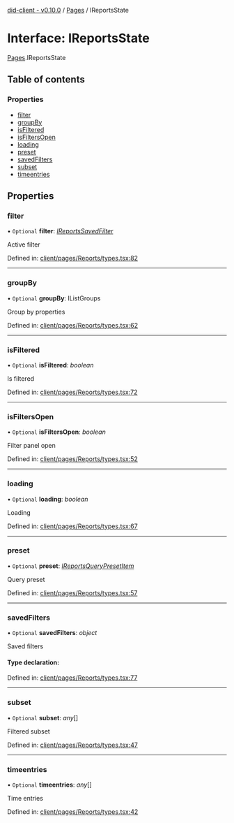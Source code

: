 [did-client - v0.10.0](../README.md) / [Pages](../modules/pages.md) / IReportsState

# Interface: IReportsState

[Pages](../modules/pages.md).IReportsState

## Table of contents

### Properties

- [filter](pages.ireportsstate.md#filter)
- [groupBy](pages.ireportsstate.md#groupby)
- [isFiltered](pages.ireportsstate.md#isfiltered)
- [isFiltersOpen](pages.ireportsstate.md#isfiltersopen)
- [loading](pages.ireportsstate.md#loading)
- [preset](pages.ireportsstate.md#preset)
- [savedFilters](pages.ireportsstate.md#savedfilters)
- [subset](pages.ireportsstate.md#subset)
- [timeentries](pages.ireportsstate.md#timeentries)

## Properties

### filter

• `Optional` **filter**: [*IReportsSavedFilter*](pages.ireportssavedfilter.md)

Active filter

Defined in: [client/pages/Reports/types.tsx:82](https://github.com/Puzzlepart/did/blob/dev/client/pages/Reports/types.tsx#L82)

___

### groupBy

• `Optional` **groupBy**: IListGroups

Group by properties

Defined in: [client/pages/Reports/types.tsx:62](https://github.com/Puzzlepart/did/blob/dev/client/pages/Reports/types.tsx#L62)

___

### isFiltered

• `Optional` **isFiltered**: *boolean*

Is filtered

Defined in: [client/pages/Reports/types.tsx:72](https://github.com/Puzzlepart/did/blob/dev/client/pages/Reports/types.tsx#L72)

___

### isFiltersOpen

• `Optional` **isFiltersOpen**: *boolean*

Filter panel open

Defined in: [client/pages/Reports/types.tsx:52](https://github.com/Puzzlepart/did/blob/dev/client/pages/Reports/types.tsx#L52)

___

### loading

• `Optional` **loading**: *boolean*

Loading

Defined in: [client/pages/Reports/types.tsx:67](https://github.com/Puzzlepart/did/blob/dev/client/pages/Reports/types.tsx#L67)

___

### preset

• `Optional` **preset**: [*IReportsQueryPresetItem*](pages.ireportsquerypresetitem.md)

Query preset

Defined in: [client/pages/Reports/types.tsx:57](https://github.com/Puzzlepart/did/blob/dev/client/pages/Reports/types.tsx#L57)

___

### savedFilters

• `Optional` **savedFilters**: *object*

Saved filters

#### Type declaration:

Defined in: [client/pages/Reports/types.tsx:77](https://github.com/Puzzlepart/did/blob/dev/client/pages/Reports/types.tsx#L77)

___

### subset

• `Optional` **subset**: *any*[]

Filtered subset

Defined in: [client/pages/Reports/types.tsx:47](https://github.com/Puzzlepart/did/blob/dev/client/pages/Reports/types.tsx#L47)

___

### timeentries

• `Optional` **timeentries**: *any*[]

Time entries

Defined in: [client/pages/Reports/types.tsx:42](https://github.com/Puzzlepart/did/blob/dev/client/pages/Reports/types.tsx#L42)
